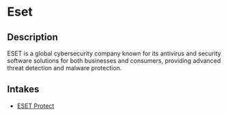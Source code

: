 # Eset

## Description
ESET is a global cybersecurity company known for its antivirus and security software solutions for both businesses and consumers, providing advanced threat detection and malware protection.

## Intakes

- [ESET Protect](./eset_protect/CHANGELOG.md)
